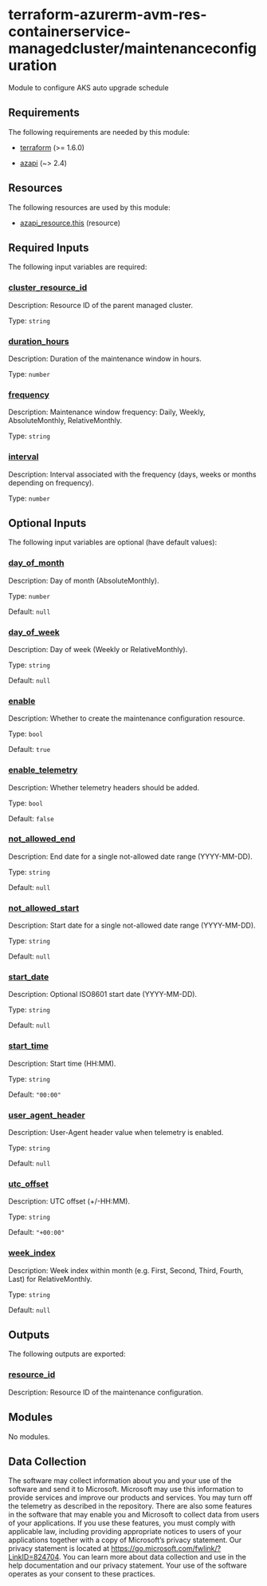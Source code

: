 <!-- BEGIN_TF_DOCS -->
<!-- Code generated by terraform-docs. DO NOT EDIT. -->
# terraform-azurerm-avm-res-containerservice-managedcluster/maintenanceconfiguration

Module to configure AKS auto upgrade schedule

<!-- markdownlint-disable MD033 -->
## Requirements

The following requirements are needed by this module:

- <a name="requirement_terraform"></a> [terraform](#requirement\_terraform) (>= 1.6.0)

- <a name="requirement_azapi"></a> [azapi](#requirement\_azapi) (~> 2.4)

## Resources

The following resources are used by this module:

- [azapi_resource.this](https://registry.terraform.io/providers/Azure/azapi/latest/docs/resources/resource) (resource)

<!-- markdownlint-disable MD013 -->
## Required Inputs

The following input variables are required:

### <a name="input_cluster_resource_id"></a> [cluster\_resource\_id](#input\_cluster\_resource\_id)

Description: Resource ID of the parent managed cluster.

Type: `string`

### <a name="input_duration_hours"></a> [duration\_hours](#input\_duration\_hours)

Description: Duration of the maintenance window in hours.

Type: `number`

### <a name="input_frequency"></a> [frequency](#input\_frequency)

Description: Maintenance window frequency: Daily, Weekly, AbsoluteMonthly, RelativeMonthly.

Type: `string`

### <a name="input_interval"></a> [interval](#input\_interval)

Description: Interval associated with the frequency (days, weeks or months depending on frequency).

Type: `number`

## Optional Inputs

The following input variables are optional (have default values):

### <a name="input_day_of_month"></a> [day\_of\_month](#input\_day\_of\_month)

Description: Day of month (AbsoluteMonthly).

Type: `number`

Default: `null`

### <a name="input_day_of_week"></a> [day\_of\_week](#input\_day\_of\_week)

Description: Day of week (Weekly or RelativeMonthly).

Type: `string`

Default: `null`

### <a name="input_enable"></a> [enable](#input\_enable)

Description: Whether to create the maintenance configuration resource.

Type: `bool`

Default: `true`

### <a name="input_enable_telemetry"></a> [enable\_telemetry](#input\_enable\_telemetry)

Description: Whether telemetry headers should be added.

Type: `bool`

Default: `false`

### <a name="input_not_allowed_end"></a> [not\_allowed\_end](#input\_not\_allowed\_end)

Description: End date for a single not-allowed date range (YYYY-MM-DD).

Type: `string`

Default: `null`

### <a name="input_not_allowed_start"></a> [not\_allowed\_start](#input\_not\_allowed\_start)

Description: Start date for a single not-allowed date range (YYYY-MM-DD).

Type: `string`

Default: `null`

### <a name="input_start_date"></a> [start\_date](#input\_start\_date)

Description: Optional ISO8601 start date (YYYY-MM-DD).

Type: `string`

Default: `null`

### <a name="input_start_time"></a> [start\_time](#input\_start\_time)

Description: Start time (HH:MM).

Type: `string`

Default: `"00:00"`

### <a name="input_user_agent_header"></a> [user\_agent\_header](#input\_user\_agent\_header)

Description: User-Agent header value when telemetry is enabled.

Type: `string`

Default: `null`

### <a name="input_utc_offset"></a> [utc\_offset](#input\_utc\_offset)

Description: UTC offset (+/-HH:MM).

Type: `string`

Default: `"+00:00"`

### <a name="input_week_index"></a> [week\_index](#input\_week\_index)

Description: Week index within month (e.g. First, Second, Third, Fourth, Last) for RelativeMonthly.

Type: `string`

Default: `null`

## Outputs

The following outputs are exported:

### <a name="output_resource_id"></a> [resource\_id](#output\_resource\_id)

Description: Resource ID of the maintenance configuration.

## Modules

No modules.

<!-- markdownlint-disable-next-line MD041 -->
## Data Collection

The software may collect information about you and your use of the software and send it to Microsoft. Microsoft may use this information to provide services and improve our products and services. You may turn off the telemetry as described in the repository. There are also some features in the software that may enable you and Microsoft to collect data from users of your applications. If you use these features, you must comply with applicable law, including providing appropriate notices to users of your applications together with a copy of Microsoft’s privacy statement. Our privacy statement is located at <https://go.microsoft.com/fwlink/?LinkID=824704>. You can learn more about data collection and use in the help documentation and our privacy statement. Your use of the software operates as your consent to these practices.
<!-- END_TF_DOCS -->